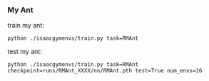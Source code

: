 ### My Ant


train my ant:  

`python ./isaacgymenvs/train.py task=RMAnt`


test my ant:  

`python ./isaacgymenvs/train.py task=RMAnt checkpoint=runs/RMAnt_XXXX/nn/RMAnt.pth test=True num_envs=16`
